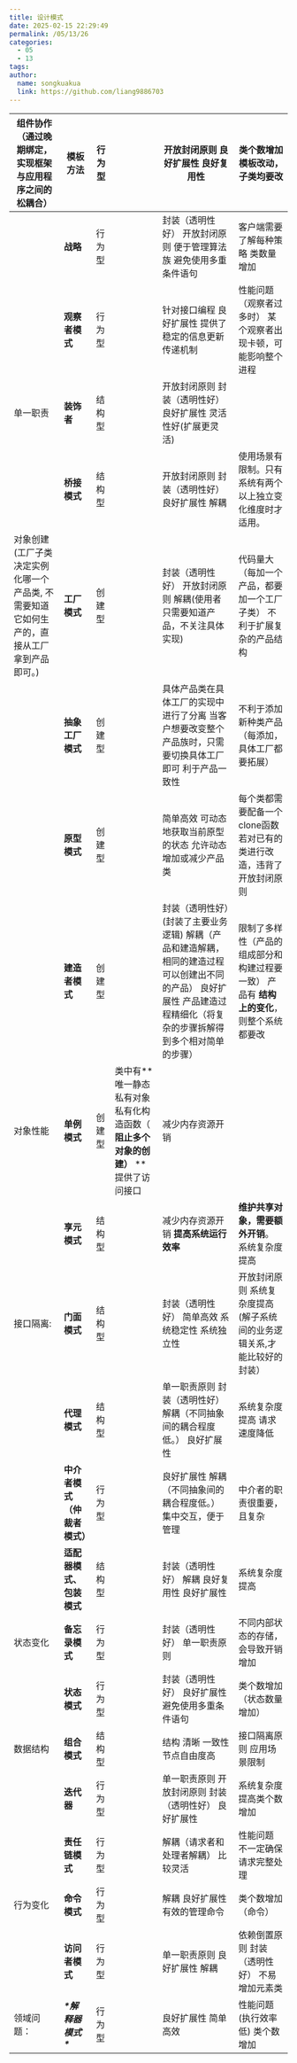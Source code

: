 ```yaml
---
title: 设计模式
date: 2025-02-15 22:29:49
permalink: /05/13/26
categories: 
  - 05
  - 13
tags: 
author:
  name: songkuakua
  link: https://github.com/liang9886703
---
```

| 组件协作（通过晚期绑定，实现框架与应用程序之间的松耦合）     | **模板方法**                 | 行为型 |                                                              | 开放封闭原则  良好扩展性 良好复用性                          | 类个数增加  模板改动，子类均要改                             |
| ------------------------------------------------------------ | ---------------------------- | ------ | ------------------------------------------------------------ | ------------------------------------------------------------ | ------------------------------------------------------------ |
|                                                              | **战略**                     | 行为型 |                                                              | 封装（透明性好）  开放封闭原则  便于管理算法族  避免使用多重条件语句 | 客户端需要了解每种策略  类数量增加                           |
|                                                              | **观察者模式**               | 行为型 |                                                              | 针对接口编程  良好扩展性  提供了稳定的信息更新传递机制       | 性能问题（观察者过多时） 某个观察者出现卡顿，可能影响整个进程 |
| 单一职责                                                     | **装饰者**                   | 结构型 |                                                              | 开放封闭原则  封装（透明性好）  良好扩展性  灵活性好(扩展更灵活) |                                                              |
|                                                              | **桥接模式**                 | 结构型 |                                                              | 开放封闭原则  封装（透明性好）  良好扩展性  解耦             | 使用场景有限制。只有系统有两个以上独立变化维度时才适用。     |
| 对象创建(工厂子类决定实例化哪一个产品类, 不需要知道它如何生产的，直接从工厂拿到产品即可。) | **工厂模式**                 | 创建型 |                                                              | 封装（透明性好）  开放封闭原则  解耦(使用者只需要知道产品，不关注具体实现) | 代码量大（每加一个产品，都要加一个工厂子类） 不利于扩展复杂的产品结构 |
|                                                              | **抽象工厂模式**             | 创建型 |                                                              | 具体产品类在具体工厂的实现中进行了分离 当客户想要改变整个产品族时，只需要切换具体工厂即可 利于产品一致性 | 不利于添加新种类产品（每添加，具体工厂都要拓展）             |
|                                                              | **原型模式**                 | 创建型 |                                                              | 简单高效  可动态地获取当前原型的状态 允许动态增加或减少产品类 | 每个类都需要配备一个clone函数 若对已有的类进行改造，违背了 开放封闭原则 |
|                                                              | **建造者模式**               | 创建型 |                                                              | 封装（透明性好）(封装了主要业务逻辑)  解耦（产品和建造解耦，相同的建造过程可以创建出不同的产品）  良好扩展性  产品建造过程精细化（将复杂的步骤拆解得到多个相对简单的步骤） | 限制了多样性（产品的组成部分和构建过程要一致） 产品有 **结构上的变化**，则整个系统都要改 |
| 对象性能                                                     | **单例模式**                 | 创建型 | 类中有**唯一静态私有对象 私有化构造函数（ **阻止多个对象的创建）**  **提供了访问接口 | 减少内存资源开销                                             |                                                              |
|                                                              | **享元模式**                 | 结构型 |                                                              | 减少内存资源开销  **提高系统运行效率**                       | **维护共享对象，需要额外开销**。  系统复杂度提高             |
| 接口隔离:                                                    | **门面模式**                 | 结构型 |                                                              | 封装（透明性好）  简单高效  系统稳定性  系统独立性           | 开放封闭原则  系统复杂度提高(解子系统间的业务逻辑关系,才能比较好的封装） |
|                                                              | **代理模式**                 | 结构型 |                                                              | 单一职责原则  封装（透明性好）  解耦（不同抽象间的耦合程度低。）  良好扩展性 | 系统复杂度提高  请求速度降低                                 |
|                                                              | **中介者模式（仲裁者模式）** | 行为型 |                                                              | 良好扩展性  解耦（不同抽象间的耦合程度低。） 集中交互，便于管理 | 中介者的职责很重要，且复杂                                   |
|                                                              | **适配器模式、包装模式**     | 结构型 |                                                              | 封装（透明性好）  解耦  良好复用性  良好扩展性               | 系统复杂度提高                                               |
| 状态变化                                                     | **备忘录模式**               | 行为型 |                                                              | 封装（透明性好）  单一职责原则                               | 不同内部状态的存储，会导致开销增加                           |
|                                                              | **状态模式**                 | 行为型 |                                                              | 封装（透明性好）  良好扩展性  避免使用多重条件语句           | 类个数增加（状态数量增加）                                   |
| 数据结构                                                     | **组合模式**                 | 结构型 |                                                              | 结构 清晰 一致性 节点自由度高                                | 接口隔离原则 应用场景限制                                    |
|                                                              | **迭代器**                   | 行为型 |                                                              | 单一职责原则  开放封闭原则  封装（透明性好）  良好扩展性     | 系统复杂度提高类个数增加                                     |
|                                                              | **责任链模式**               | 行为型 |                                                              | 解耦（请求者和处理者解耦） 比较灵活                          | 性能问题  不一定确保请求完整处理                             |
| 行为变化                                                     | **命令模式**                 | 行为型 |                                                              | 解耦  良好扩展性  有效的管理命令                             | 类个数增加（命令）                                           |
|                                                              | **访问者模式**               | 行为型 |                                                              | 单一职责原则  良好扩展性  解耦                               | 依赖倒置原则  封装（透明性好）  不易增加元素类               |
| 领域问题：                                                   | ***\*解释器模式\****         | 行为型 |                                                              | 良好扩展性  简单高效                                         | 性能问题(执行效率低)  类个数增加                             |

